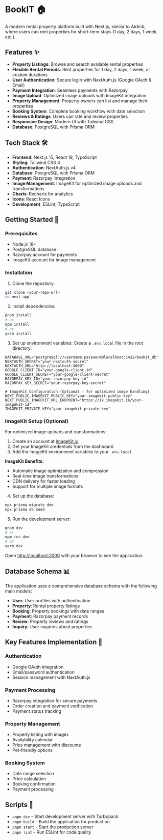 # BookIT 🏠

A modern rental property platform built with Next.js, similar to Airbnb, where users can rent properties for short-term stays (1 day, 2 days, 1 week, etc.).

## Features ✨

- **Property Listings**: Browse and search available rental properties
- **Flexible Rental Periods**: Rent properties for 1 day, 2 days, 1 week, or custom durations
- **User Authentication**: Secure login with NextAuth.js (Google OAuth & Email)
- **Payment Integration**: Seamless payments with Razorpay
- **Image Upload**: Optimized image uploads with ImageKit integration
- **Property Management**: Property owners can list and manage their properties
- **Booking System**: Complete booking workflow with date selection
- **Reviews & Ratings**: Users can rate and review properties
- **Responsive Design**: Modern UI with Tailwind CSS
- **Database**: PostgreSQL with Prisma ORM

## Tech Stack 🛠️

- **Frontend**: Next.js 15, React 19, TypeScript
- **Styling**: Tailwind CSS 4
- **Authentication**: NextAuth.js v4
- **Database**: PostgreSQL with Prisma ORM
- **Payment**: Razorpay Integration
- **Image Management**: ImageKit for optimized image uploads and transformations
- **Charts**: Recharts for analytics
- **Icons**: React Icons
- **Development**: ESLint, TypeScript

## Getting Started 🚀

### Prerequisites

- Node.js 18+ 
- PostgreSQL database
- Razorpay account for payments
- ImageKit account for image management

### Installation

1. Clone the repository:
```bash
git clone <your-repo-url>
cd next-app
```

2. Install dependencies:
```bash
pnpm install
# or
npm install
# or
yarn install
```

3. Set up environment variables:
Create a `.env.local` file in the root directory:
```env
DATABASE_URL="postgresql://username:password@localhost:5432/bookit_db"
NEXTAUTH_SECRET="your-nextauth-secret"
NEXTAUTH_URL="http://localhost:3000"
GOOGLE_CLIENT_ID="your-google-client-id"
GOOGLE_CLIENT_SECRET="your-google-client-secret"
RAZORPAY_KEY_ID="your-razorpay-key-id"
RAZORPAY_KEY_SECRET="your-razorpay-key-secret"

# ImageKit Configuration (Optional - for optimized image handling)
NEXT_PUBLIC_IMAGEKIT_PUBLIC_KEY="your-imagekit-public-key"
NEXT_PUBLIC_IMAGEKIT_URL_ENDPOINT="https://ik.imagekit.io/your-imagekit-id"
IMAGEKIT_PRIVATE_KEY="your-imagekit-private-key"
```

### ImageKit Setup (Optional)

For optimized image uploads and transformations:

1. Create an account at [ImageKit.io](https://imagekit.io/)
2. Get your ImageKit credentials from the dashboard
3. Add the ImageKit environment variables to your `.env.local`


**ImageKit Benefits:**
- Automatic image optimization and compression
- Real-time image transformations
- CDN delivery for faster loading
- Support for multiple image formats

4. Set up the database:
```bash
npx prisma migrate dev
npx prisma db seed
```

5. Run the development server:
```bash
pnpm dev
# or
npm run dev
# or
yarn dev
```

Open [http://localhost:3000](http://localhost:3000) with your browser to see the application.

## Database Schema 📊

The application uses a comprehensive database schema with the following main models:

- **User**: User profiles with authentication
- **Property**: Rental property listings
- **Booking**: Property bookings with date ranges
- **Payment**: Razorpay payment records
- **Review**: Property reviews and ratings
- **Inquiry**: User inquiries about properties

## Key Features Implementation 🔧

### Authentication
- Google OAuth integration
- Email/password authentication
- Session management with NextAuth.js

### Payment Processing
- Razorpay integration for secure payments
- Order creation and payment verification
- Payment status tracking

### Property Management
- Property listing with images
- Availability calendar
- Price management with discounts
- Pet-friendly options

### Booking System
- Date range selection
- Price calculation
- Booking confirmation
- Payment processing

## Scripts 📝

- `pnpm dev` - Start development server with Turbopack
- `pnpm build` - Build the application for production
- `pnpm start` - Start the production server
- `pnpm lint` - Run ESLint for code quality

